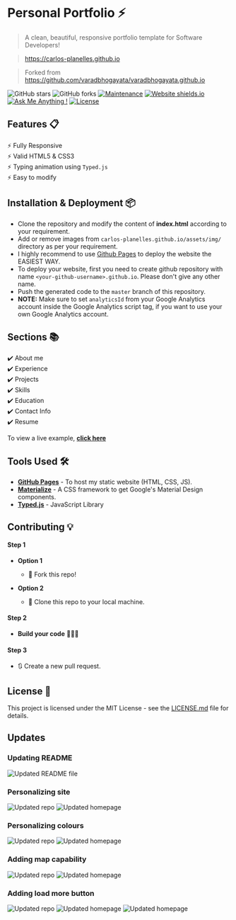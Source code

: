 # Personal Portfolio ⚡️ 
> A clean, beautiful, responsive portfolio template for Software Developers!

> https://carlos-planelles.github.io

> Forked from https://github.com/varadbhogayata/varadbhogayata.github.io

![GitHub stars](https://img.shields.io/github/stars/carlos-planelles/carlos-planelles.github.io) 
![GitHub forks](https://img.shields.io/github/forks/carlos-planelles/carlos-planelles.github.io)
[![Maintenance](https://img.shields.io/badge/maintained-yes-green.svg)](https://github.com/carlos-planelles/carlos-planelles.github.io/commits/master)
[![Website shields.io](https://img.shields.io/badge/website-up-yellow)](http://carlos-planelles.github.io/)
[![Ask Me Anything !](https://img.shields.io/badge/ask%20me-linkedin-1abc9c.svg)](https://www.linkedin.com/in/cjplanelles/)
[![License](http://img.shields.io/:license-mit-blue.svg?style=flat-square)](http://badges.mit-license.org)

## Features 📋
⚡️ Fully Responsive\
⚡️ Valid HTML5 & CSS3\
⚡️ Typing animation using `Typed.js`\
⚡️ Easy to modify

## Installation & Deployment 📦
- Clone the repository and modify the content of <b>index.html</b> according to your requirement.
- Add or remove images from `carlos-planelles.github.io/assets/img/` directory as per your requirement.
- I highly recommend to use [Github Pages](https://create-react-app.dev/docs/deployment/#github-pages) to deploy the website the EASIEST WAY.
- To deploy your website, first you need to create github repository with name `<your-github-username>.github.io`. Please don't give any other name.
- Push the generated code to the `master` branch of this repository.
- <b>NOTE:</b> Make sure to set `analyticsId` from your Google Analytics account inside the Google Analytics script tag, if you want to use your own Google Analytics account.

## Sections 📚
✔️ About me\
✔️ Experience\
✔️ Projects \
✔️ Skills \
✔️ Education\
✔️ Contact Info\
✔️ Resume

To view a live example, **[click here](https://carlos-planelles.github.io/)**

## Tools Used 🛠️
* [<b>GitHub Pages</b>](https://create-react-app.dev/docs/deployment/#github-pages) - To host my static website (HTML, CSS, JS).
* [<b>Materialize</b>](https://materializecss.com/) - A CSS framework to get Google's Material Design components.
* [<b>Typed.js</b>](https://mattboldt.com/demos/typed-js/) - JavaScript Library

## Contributing 💡
#### Step 1

- **Option 1**
    - 🍴 Fork this repo!

- **Option 2**
    - 👯 Clone this repo to your local machine.


#### Step 2

- **Build your code** 🔨🔨🔨

#### Step 3

- 🔃 Create a new pull request.

## License 📄
This project is licensed under the MIT License - see the [LICENSE.md](./LICENSE) file for details.

## Updates

### Updating README

![Updated README file](/assets/img/readme-update-1.png)

### Personalizing site

![Updated repo](/assets/img/repo-update.png)
![Updated homepage](/assets/img/homepage-update.png)

### Personalizing colours

![Updated repo](/assets/img/repo-update-2.png)
![Updated homepage](/assets/img/homepage-update-2.png)

### Adding map capability

![Updated repo](/assets/img/repo-update-3.png)
![Updated homepage](/assets/img/homepage-update-3.png)

### Adding load more button

![Updated repo](/assets/img/repo-update-3.png)
![Updated homepage](/assets/img/homepage-update-4.png)
![Updated homepage](/assets/img/homepage-update-5.png)
